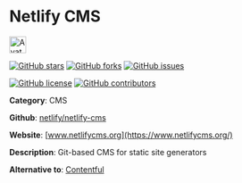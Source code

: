 
# Netlify CMS 

<a href="https://www.netlifycms.org/"><img src="https://icons.duckduckgo.com/ip3/www.netlifycms.org.ico" alt="Avatar" width="30" height="30" /></a>

[![GitHub stars](https://img.shields.io/github/stars/netlify/netlify-cms.svg?style=social&label=Star&maxAge=2592000)](https://GitHub.com/netlify/netlify-cms/stargazers/) [![GitHub forks](https://img.shields.io/github/forks/netlify/netlify-cms.svg?style=social&label=Fork&maxAge=2592000)](https://GitHub.com/netlify/netlify-cms/network/) [![GitHub issues](https://img.shields.io/github/issues/netlify/netlify-cms.svg)](https://GitHub.com/Nnetlify/netlify-cms/issues/)

[![GitHub license](https://img.shields.io/github/license/netlify/netlify-cms.svg)](https://github.com/netlify/netlify-cms/blob/master/LICENSE) [![GitHub contributors](https://img.shields.io/github/contributors/netlify/netlify-cms.svg)](https://GitHub.com/netlify/netlify-cms/graphs/contributors/) 

**Category**: CMS

**Github**: [netlify/netlify-cms](https://github.com/netlify/netlify-cms)

**Website**: [www.netlifycms.org](https://www.netlifycms.org/)

**Description**:
Git-based CMS for static site generators

**Alternative to**: [Contentful](https://www.contentful.com/)
